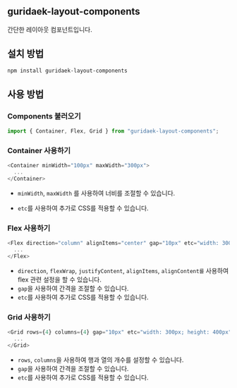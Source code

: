 ## guridaek-layout-components

간단한 레이아웃 컴포넌트입니다.

## 설치 방법

```sh
npm install guridaek-layout-components
```

## 사용 방법

### Components 불러오기

```js
import { Container, Flex, Grid } from "guridaek-layout-components";
```

### Container 사용하기

```js
<Container minWidth="100px" maxWidth="300px">
  ...
</Container>
```

- `minWidth`, `maxWidth` 를 사용하여 너비를 조절할 수 있습니다.

- `etc`를 사용하여 추가로 CSS를 적용할 수 있습니다.

### Flex 사용하기

```js
<Flex direction="column" alignItems="center" gap="10px" etc="width: 300px; height: 400px">
  ...
</Flex>
```

- `direction`, `flexWrap`, `justifyContent`, `alignItems`, `alignContent를` 사용하여 flex 관련 설정을 할 수 있습니다.
- `gap`을 사용하여 간격을 조절할 수 있습니다.
- `etc`를 사용하여 추가로 CSS를 적용할 수 있습니다.

### Grid 사용하기

```js
<Grid rows={4} columns={4} gap="10px" etc="width: 300px; height: 400px">
  ...
</Grid>
```

- `rows`, `columns`을 사용하여 행과 열의 개수를 설정할 수 있습니다.
- `gap`을 사용하여 간격을 조절할 수 있습니다.
- `etc`를 사용하여 추가로 CSS를 적용할 수 있습니다.
